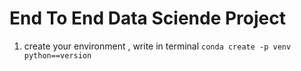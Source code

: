 # End To End Data Sciende Project

1. create your environment , write in terminal `conda create -p venv python==version`
